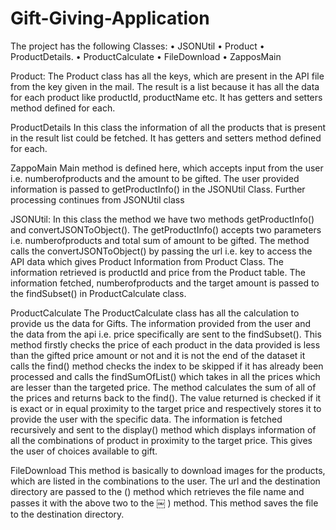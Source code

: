 # Gift-Giving-Application

The project has the following Classes:
• JSONUtil
• Product
• ProductDetails.
• ProductCalculate • FileDownload
• ZapposMain

Product:
The Product class has all the keys, which are present in the API file from the key given in the mail. The result is a list because it has all the data for each product like productId, productName etc. It has getters and setters method defined for each.

ProductDetails
In this class the information of all the products that is present in the result list could be fetched. It has getters and setters method defined for each.

ZappoMain
Main method is defined here, which accepts input from the user i.e. numberofproducts and the amount to be gifted. The user provided information is passed to getProductInfo() in the JSONUtil Class. Further processing continues from JSONUtil class

JSONUtil:
In this class the method we have two methods getProductInfo() and convertJSONToObject(). The getProductInfo() accepts two parameters i.e. numberofproducts and total sum of amount to be gifted. The method calls the convertJSONToObject() by passing the url i.e. key to access the API data which gives Product Information from Product Class. The information retrieved is productId and price from the Product table. The information fetched, numberofproducts and the target amount is passed to the findSubset() in ProductCalculate class.

ProductCalculate
The ProductCalculate class has all the calculation to provide us the data for Gifts.
The information provided from the user and the data from the api i.e. price specifically are sent to the findSubset(). This method firstly checks the price of each product in the data provided is less than the gifted price amount or not and it is not the end of the dataset it calls the find() method checks the index to be skipped if it has already been processed and calls the findSumOfList() which takes in all the prices which are lesser than the targeted price. The method calculates the sum of all of the prices and returns back to the find(). The value returned is checked if it is exact or in equal proximity to the target price and respectively stores it to provide the user with the specific data. The information is fetched recursively and sent to the display() method which displays information of all the combinations of product in proximity to the target price. This gives the user of choices available to gift.

FileDownload
This method is basically to download images for the products, which are listed in the combinations to the user. The url and the destination directory are passed to the
() method which retrieves the file name and passes it with the above two to the ￼ ) method. This method saves the file to the destination directory.

